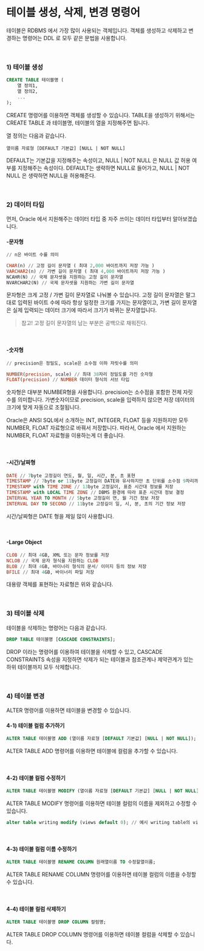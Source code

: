 # 테이블 생성, 삭제, 변경 명령어

테이블은 RDBMS 에서 가장 많이 사용되는 객체입니다. 객체를 생성하고 삭제하고 변경하는 명령어는 DDL 로 모두 같은 문법을 사용합니다.

<br>

### 1) 테이블 생성

```sql
CREATE TABLE 테이블명 ( 
	열 정의1,
	열 정의2,
	...
);
```

CREATE 명령어를 이용하면 객체를 생성할 수 있습니다. TABLE을 생성하기 위해서는 CREATE TABLE 과 테이블명, 테이블의 열을 지정해주면 됩니다.

열 정의는 다음과 같습니다.

```
열이름 자료형 [DEFAULT 기본값] [NULL | NOT NULL]
```

DEFAULT는 기본값을 지정해주는 속성이고, NULL | NOT NULL 은 NULL 값 허용 여부를 지정해주는 속성이다. DEFAULT는 생략하면 NULL로 들어가고, NULL | NOT NULL 은 생략하면 NULL을 허용해준다.

<br>

### 2) 데이터 타입

먼저, Oracle 에서 지원해주는 데이터 타입 중 자주 쓰이는 데이터 타입부터 알아보겠습니다.

#### -문자형

```sql
// n은 바이트 수를 의미

CHAR(n) // 고정 길이 문자열 ( 최대 2,000 바이트까지 저장 가능 )
VARCHAR2(n) // 가변 길이 문자열 ( 최대 4,000 바이트까지 저장 가능 )
NCAHR(N) // 국제 문자셋을 지원하는 고정 길이 문자열
NVARCHAR2(N) // 국제 문자셋을 지원하는 가변 길이 문자열
```

문자형은 크게 고정 / 가변 길이 문자열로 나눠볼 수 있습니다. 고정 길이 문자열은 말그대로 입력된 바이트 수에 따라 항상 일정한 크기를 가지는 문자열이고, 가변 길이 문자열은 실제 입력되는 데이터 크기에 따라서 크기가 바뀌는 문자열입니다.

> 참고! 고정 길이 문자열의 남는 부분은 공백으로 채워진다.

<br>

#### -숫자형

```sql
// precision은 정밀도, scale은 소수점 이하 자릿수를 의미

NUMBER(precision, scale) // 최대 38자리 정밀도를 가진 숫자형
FLOAT(precision) // NUMBER 데이터 형식의 서브 타입
```

숫자형은 대부분 NUMBER형을 사용합니다. precision는 소수점을 포함한 전체 자릿수를 의미합니다. 가변숫자이므로 precision, scale을 입력하지 않으면 저장 데이터의 크기에 맞게 자동으로 조절됩니다.

Oracle은 ANSI SQL에서 소개하는 INT, INTEGER, FLOAT 등을 지원하지만 모두 NUMBER, FLOAT 자료형으로 바꿔서 저장합니다. 따라서, Oracle 에서 지원하는 NUMBER, FLOAT 자료형을 이용하는게 더 좋습니다.

<br>

#### -시간/날짜형

```sql
DATE // 7byte 고정길이 연도, 월, 일, 시간, 분, 초 표현
TIMESTAMP // 7byte or 11byte 고정길이 DATE와 유사하지만 초 단위를 소수점 9자리까지 표현 가능 
TIMESTAMP with TIME ZONE // 13byte 고정길이, 표준 시간대 정보를 저장
TIMESTAMP with LOCAL TIME ZONE // DBMS 환경에 따라 표준 시간대 정보 결정
INTERVAL YEAR TO MONTH // 5byte 고정길이 연, 월 기간 정보 저장
INTERVAL DAY TO SECOND // 11byte 고정길이 일, 시, 분, 초의 기간 정보 저장
```

시간/날짜형은 DATE 형을 제일 많이 사용합니다.

<br>

#### -Large Object

```sql
CLOB // 최대 4GB, XML 또는 문자 정보를 저장
NCLOB // 국제 문자 형식을 지원하는 CLOB
BLOB // 최대 4GB, 바이너리 형식의 문서/ 이미지 등의 정보 저장
BFILE // 최대 4GB, 바이너리 파일 저장
```

대용량 객체를 표현하는 자료형은 위와 같습니다.

<br>

### 3) 테이블 삭제

테이블을 삭제하는 명령어는 다음과 같습니다.

```sql
DROP TABLE 테이블명 [CASCADE CONSTRAINTS];
```

DROP 이라는 명령어를 이용하여 테이블을 삭제할 수 있고, CASCADE CONSTRAINTS 속성을 지정하면 삭제가 되는 테이블과 참조관계나 제약관계가 있는 하위 테이블까지 모두 삭제합니다.

<br>

### 4) 테이블 변경

ALTER 명령어를 이용하면 테이블을 변경할 수 있습니다.

#### 4-1) 테이블 컬럼 추가하기

```sql
ALTER TABLE 테이블명 ADD (열이름 자료형 [DEFAULT 기본값] [NULL | NOT NULL]);
```

ALTER TABLE ADD 명령어를 이용하면 테이블에 컬럼을 추가할 수 있습니다.

<br>

#### 4-2) 테이블 컬럼 수정하기

```sql
ALTER TABLE 테이블명 MODIFY (열이름 자료형 [DEFAULT 기본값] [NULL | NOT NULL]);
```

ALTER TABLE MODIFY 명령어를 이용하면 테이블 컬럼의 이름을 제외하고 수정할 수 있습니다.

```sql
alter table writing modify (views default 0); // 예시 writing table의 views 열 Default수정
```

<br>

#### 4-3) 테이블 컬럼 이름 수정하기

```sql
ALTER TABLE 테이블명 RENAME COLUMN 원래열이름 TO 수정할열이름;
```

ALTER TABLE RENAME COLUMN 명령어를 이용하면 테이블 컬럼의 이름을 수정할 수 있습니다.

<br>

#### 4-4) 테이블 컬럼 삭제하기

```sql
ALTER TABLE 테이블명 DROP COLUMN 컬럼명;
```

ALTER TABLE DROP COLUMN 명령어를 이용하면 테이블 컬럼을 삭제할 수 있습니다.

<br>

